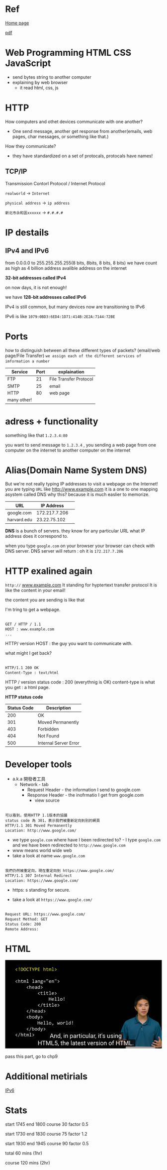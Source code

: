 # Ref

[Home page](https://cs50.harvard.edu/summer/2020/weeks/8/)

[pdf](https://cdn.cs50.net/2019/fall/lectures/8/lecture8.pdf)

# Web Programming HTML CSS JavaScript

* send bytes string to another computer
* explaining by web browser
  + it read html, css, js

# HTTP

How computers and othet devices communicate with one another?

* One send message, another get response from another(emails, web pages, char messages, or something like that.)

How they communicate?

* they have standardized on a set of protocals, protocals have names!

## TCP/IP

Transmission Contorl Protocol / Internet Protocol

`realworld` -> `Internet`

`physical address` -> `ip address`

`新北市永和區xxxxxx` -> `#.#.#.#`

# IP destails

## IPv4 and IPv6

from 0.0.0.0 to 255.255.255.255(8 bits, 8bits, 8 bits, 8 bits)
we have count as high as 4 billion address avalible address on the internet

**32-bit addresses called IPv4**

on now days, it is not enough!

we have **128-bit addresses called IPv6**

IPv4 is still common, but many devices now are transitioning to IPv6

IPv6 is like `1079:0BD3:6ED4:1D71:414B:2E2A:7144:72BE`

# Ports

how to distinguish between all these different types of packets? (email/web page/File Transfer)
 `we assign each of the different services of imformation a number`

| Service | Port | explaination  |
|---------|------|---------------|
| FTP     | 21   | File Transfer Protocol |
| SMTP    | 25   | email         |
| HTTP    | 80   | web page      |
|many other!||

# adress + functionality

something like that
 `1.2.3.4:80`

you want to send message to `1.2.3.4` , you sending a web page from one computer on the internet to another computer on the internet

# Alias(Domain Name System DNS)

But we're not really typing IP addresses to visit a webpage on the Internet!
you are typing `URL` like http://www.example.com
it is a one to one mapping asystem  called DNS
why this? because it is much easlier to memorize.

| URL         | IP Address    |     |
|-------------|---------------|-----|
| google.com  | 172.217.7.206 |     |
| harvard.edu | 23.22.75.102  |     |

**DNS** is a bunch of servers. they know for any particular URL what IP address does it correspond to.

when you type `google.com` on your browser
your browser can check with DNS server.
DNS server will return : oh it is `172.217.7.206`

# HTTP exalined again

`http://` www.example.com
It standing for hyptertext transfer protocol
It is like the content in your email!

the content you are sending is like that

I'm tring to get a webpage.

``` 

GET / HTTP / 1.1
HOST : www.example.com
... 

```

HTTP/ version
HOST : the guy you want to communicate with.

what might I get back?

``` 

HTTP/1.1 200 OK
Content-Type : text/html
```

HTTP / version
status code : 200 (everythnig is OK)
content-type is what you get : a html page.

**HTTP status code**

| Status Code | Description           |   
|-------------|-----------------------|
| 200         | OK                    | 
| 301         | Moved Permanently     |      
| 403         | Forbidden             |      
| 404         | Not Found             |      
| 500         | Internal Server Error |      

# Developer tools

* a.k.a 開發者工具
  + Network - tab
    - Request Header - the information I send to google.com
    - Response Header - the inofrmatio I get from google.com
      - view source

``` 

可以看到，使用HTTP 1.1版本的協議
status code 為 301，表示我們被重新定向到別的網頁
HTTP/1.1 301 Moved Permanently
Location: http://www.google.com/
```

* we type `google.com` where have I been redirected to? - I type `google.com` and we have been redirected to `http://www.google.com`
* www means world wide web
* take a look at name `www.google.com`

``` 

我們仍然被重定向，現在重定向到 https://www.google.com/
HTTP/1.1 307 Internal Redirect
Location: https://www.google.com/
```

* https: s standing for secure.

* take a look at `https://www.google.com/`

``` 

Request URL: https://www.google.com/
Request Method: GET
Status Code: 200 
Remote Address: 
```

# HTML

<img src='./images/web_1.png'></img>

pass this part, go to chp9

# Additional metirials

[IPv6](https://www.ithome.com.tw/tech/92046)

# Stats

start 1745
end 1800
course 30
factor 0.5

start 1730
end 1830
course 75
factor 1.2

start 1930
end 1945
course 90
factor 0.5

total  60 mins (1hr)

course 120 mins (2hr)
